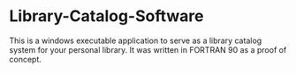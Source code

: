 # Library-Catalog-Software
This is a windows executable application to serve as a library catalog system for your personal library.  It was written in FORTRAN 90 as a proof of concept.
